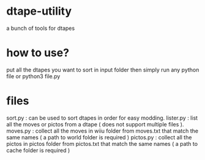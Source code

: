 # dtape-utility
a bunch of tools for dtapes
# how to use?
put all the dtapes you want to sort in input folder then simply run any python file or python3 file.py
# files
sort.py : can be used to sort dtapes in order for easy modding.
lister.py : list all the moves or pictos from a dtape ( does not support multiple files ).
moves.py : collect all the moves in wiiu folder from moves.txt that match the same names ( a path to world folder is required )
pictos.py : collect all the pictos in pictos folder from pictos.txt that match the same names ( a path to cache folder is required )

